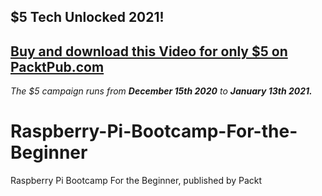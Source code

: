 ## $5 Tech Unlocked 2021!
[Buy and download this Video for only $5 on PacktPub.com](https://www.packtpub.com/product/raspberry-pi-bootcamp-for-the-beginner-video/9781838554132)
-----
*The $5 campaign         runs from __December 15th 2020__ to __January 13th 2021.__*

# Raspberry-Pi-Bootcamp-For-the-Beginner
Raspberry Pi Bootcamp For the Beginner, published by Packt
